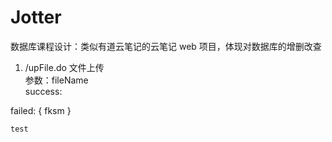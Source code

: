 # Jotter
数据库课程设计：类似有道云笔记的云笔记 web 项目，体现对数据库的增删改查

1. /upFile.do 文件上传<br/>
参数：fileName<br/>
success:<br/>

failed:
    {
        fksm
    }
    
    
    
    test 
